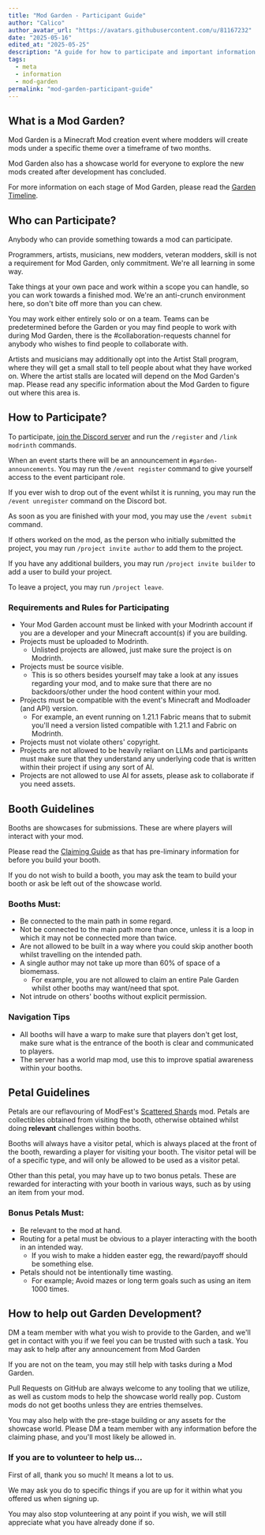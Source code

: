 ```yaml
---
title: "Mod Garden - Participant Guide"
author: "Calico"
author_avatar_url: "https://avatars.githubusercontent.com/u/81167232"
date: "2025-05-16"
edited_at: "2025-05-25"
description: "A guide for how to participate and important information for Mod Garden."
tags:
  - meta
  - information
  - mod-garden
permalink: "mod-garden-participant-guide"
---
```


<!--
LICENSE

Creative Commons Legal Code

CC0 1.0 Universal

    CREATIVE COMMONS CORPORATION IS NOT A LAW FIRM AND DOES NOT PROVIDE
    LEGAL SERVICES. DISTRIBUTION OF THIS DOCUMENT DOES NOT CREATE AN
    ATTORNEY-CLIENT RELATIONSHIP. CREATIVE COMMONS PROVIDES THIS
    INFORMATION ON AN "AS-IS" BASIS. CREATIVE COMMONS MAKES NO WARRANTIES
    REGARDING THE USE OF THIS DOCUMENT OR THE INFORMATION OR WORKS
    PROVIDED HEREUNDER, AND DISCLAIMS LIABILITY FOR DAMAGES RESULTING FROM
    THE USE OF THIS DOCUMENT OR THE INFORMATION OR WORKS PROVIDED
    HEREUNDER.

Statement of Purpose

The laws of most jurisdictions throughout the world automatically confer
exclusive Copyright and Related Rights (defined below) upon the creator
and subsequent owner(s) (each and all, an "owner") of an original work of
authorship and/or a database (each, a "Work").

Certain owners wish to permanently relinquish those rights to a Work for
the purpose of contributing to a commons of creative, cultural and
scientific works ("Commons") that the public can reliably and without fear
of later claims of infringement build upon, modify, incorporate in other
works, reuse and redistribute as freely as possible in any form whatsoever
and for any purposes, including without limitation commercial purposes.
These owners may contribute to the Commons to promote the ideal of a free
culture and the further production of creative, cultural and scientific
works, or to gain reputation or greater distribution for their Work in
part through the use and efforts of others.

For these and/or other purposes and motivations, and without any
expectation of additional consideration or compensation, the person
associating CC0 with a Work (the "Affirmer"), to the extent that he or she
is an owner of Copyright and Related Rights in the Work, voluntarily
elects to apply CC0 to the Work and publicly distribute the Work under its
terms, with knowledge of his or her Copyright and Related Rights in the
Work and the meaning and intended legal effect of CC0 on those rights.

1. Copyright and Related Rights. A Work made available under CC0 may be
protected by copyright and related or neighboring rights ("Copyright and
Related Rights"). Copyright and Related Rights include, but are not
limited to, the following:

  i. the right to reproduce, adapt, distribute, perform, display,
     communicate, and translate a Work;
 ii. moral rights retained by the original author(s) and/or performer(s);
iii. publicity and privacy rights pertaining to a person's image or
     likeness depicted in a Work;
 iv. rights protecting against unfair competition in regards to a Work,
     subject to the limitations in paragraph 4(a), below;
  v. rights protecting the extraction, dissemination, use and reuse of data
     in a Work;
 vi. database rights (such as those arising under Directive 96/9/EC of the
     European Parliament and of the Council of 11 March 1996 on the legal
     protection of databases, and under any national implementation
     thereof, including any amended or successor version of such
     directive); and
vii. other similar, equivalent or corresponding rights throughout the
     world based on applicable law or treaty, and any national
     implementations thereof.

2. Waiver. To the greatest extent permitted by, but not in contravention
of, applicable law, Affirmer hereby overtly, fully, permanently,
irrevocably and unconditionally waives, abandons, and surrenders all of
Affirmer's Copyright and Related Rights and associated claims and causes
of action, whether now known or unknown (including existing as well as
future claims and causes of action), in the Work (i) in all territories
worldwide, (ii) for the maximum duration provided by applicable law or
treaty (including future time extensions), (iii) in any current or future
medium and for any number of copies, and (iv) for any purpose whatsoever,
including without limitation commercial, advertising or promotional
purposes (the "Waiver"). Affirmer makes the Waiver for the benefit of each
member of the public at large and to the detriment of Affirmer's heirs and
successors, fully intending that such Waiver shall not be subject to
revocation, rescission, cancellation, termination, or any other legal or
equitable action to disrupt the quiet enjoyment of the Work by the public
as contemplated by Affirmer's express Statement of Purpose.

3. Public License Fallback. Should any part of the Waiver for any reason
be judged legally invalid or ineffective under applicable law, then the
Waiver shall be preserved to the maximum extent permitted taking into
account Affirmer's express Statement of Purpose. In addition, to the
extent the Waiver is so judged Affirmer hereby grants to each affected
person a royalty-free, non transferable, non sublicensable, non exclusive,
irrevocable and unconditional license to exercise Affirmer's Copyright and
Related Rights in the Work (i) in all territories worldwide, (ii) for the
maximum duration provided by applicable law or treaty (including future
time extensions), (iii) in any current or future medium and for any number
of copies, and (iv) for any purpose whatsoever, including without
limitation commercial, advertising or promotional purposes (the
"License"). The License shall be deemed effective as of the date CC0 was
applied by Affirmer to the Work. Should any part of the License for any
reason be judged legally invalid or ineffective under applicable law, such
partial invalidity or ineffectiveness shall not invalidate the remainder
of the License, and in such case Affirmer hereby affirms that he or she
will not (i) exercise any of his or her remaining Copyright and Related
Rights in the Work or (ii) assert any associated claims and causes of
action with respect to the Work, in either case contrary to Affirmer's
express Statement of Purpose.

4. Limitations and Disclaimers.

 a. No trademark or patent rights held by Affirmer are waived, abandoned,
    surrendered, licensed or otherwise affected by this document.
 b. Affirmer offers the Work as-is and makes no representations or
    warranties of any kind concerning the Work, express, implied,
    statutory or otherwise, including without limitation warranties of
    title, merchantability, fitness for a particular purpose, non
    infringement, or the absence of latent or other defects, accuracy, or
    the present or absence of errors, whether or not discoverable, all to
    the greatest extent permissible under applicable law.
 c. Affirmer disclaims responsibility for clearing rights of other persons
    that may apply to the Work or any use thereof, including without
    limitation any person's Copyright and Related Rights in the Work.
    Further, Affirmer disclaims responsibility for obtaining any necessary
    consents, permissions or other rights required for any use of the
    Work.
 d. Affirmer understands and acknowledges that Creative Commons is not a
    party to this document and has no duty or obligation with respect to
    this CC0 or use of the Work.
-->

## What is a Mod Garden?
Mod Garden is a Minecraft Mod creation event where modders will create mods under a specific theme over a timeframe of two months.

Mod Garden also has a showcase world for everyone to explore the new mods created after development has concluded.

For more information on each stage of Mod Garden, please read the [Garden Timeline](/blog/mod-garden-timeline).

## Who can Participate?
Anybody who can provide something towards a mod can participate.

Programmers, artists, musicians, new modders, veteran modders, skill is not a requirement for Mod Garden, only commitment. We're all learning in some way.

Take things at your own pace and work within a scope you can handle, so you can work towards a finished mod. We're an anti-crunch environment here, so don't bite off more than you can chew.

You may work either entirely solo or on a team. Teams can be predetermined before the Garden or you may find people to work with during Mod Garden, there is the #collaboration-requests channel for anybody who wishes to find people to collaborate with.

Artists and musicians may additionally opt into the Artist Stall program, where they will get a small stall to tell people about what they have worked on. Where the artist stalls are located will depend on the Mod Garden's map. Please read any specific information about the Mod Garden to figure out where this area is.

## How to Participate?
To participate, [join the Discord server](https://discord.modgarden.net) and run the `/register` and `/link modrinth` commands.

When an event starts there will be an announcement in `#garden-announcements`. You may run the `/event register` command to give yourself access to the event participant role.

If you ever wish to drop out of the event whilst it is running, you may run the `/event unregister` command on the Discord bot.

As soon as you are finished with your mod, you may use the `/event submit` command.

If others worked on the mod, as the person who initially submitted the project, you may run `/project invite author` to add them to the project.

If you have any additional builders, you may run `/project invite builder` to add a user to build your project.

To leave a project, you may run `/project leave`.

### Requirements and Rules for Participating
- Your Mod Garden account must be linked with your Modrinth account if you are a developer and your Minecraft account(s) if you are building.
- Projects must be uploaded to Modrinth.
    - Unlisted projects are allowed, just make sure the project is on Modrinth.
- Projects must be source visible.
    - This is so others besides yourself may take a look at any issues regarding your mod, and to make sure that there are no backdoors/other under the hood content within your mod.
- Projects must be compatible with the event's Minecraft and Modloader (and API) version.
  - For example, an event running on 1.21.1 Fabric means that to submit you'll need a version listed compatible with 1.21.1 and Fabric on Modrinth.
- Projects must not violate others' copyright.
- Projects are not allowed to be heavily reliant on LLMs and participants must make sure that they understand any underlying code that is written within their project if using any sort of AI.
- Projects are not allowed to use AI for assets, please ask to collaborate if you need assets.

## Booth Guidelines
Booths are showcases for submissions. These are where players will interact with your mod.

Please read the [Claiming Guide](/blog/claiming-guide) as that has pre-liminary information for before you build your booth. 

If you do not wish to build a booth, you may ask the team to build your booth or ask be left out of the showcase world.

### Booths Must:
- Be connected to the main path in some regard.
- Not be connected to the main path more than once, unless it is a loop in which it may not be connected more than twice.
- Are not allowed to be built in a way where you could skip another booth whilst travelling on the intended path.
- A single author may not take up more than 60% of space of a biomemass.
  - For example, you are not allowed to claim an entire Pale Garden whilst other booths may want/need that spot.
- Not intrude on others' booths without explicit permission.

### Navigation Tips
- All booths will have a warp to make sure that players don't get lost, make sure what is the entrance of the booth is clear and communicated to players.
- The server has a world map mod, use this to improve spatial awareness within your booths.

## Petal Guidelines
Petals are our reflavouring of ModFest's [Scattered Shards](https://modrinth.com/mod/scattered-shards) mod. Petals are collectibles obtained from visiting the booth, otherwise obtained whilst doing **relevant** challenges within booths.

Booths will always have a visitor petal, which is always placed at the front of the booth, rewarding a player for visiting your booth. The visitor petal will be of a specific type, and will only be allowed to be used as a visitor petal.

Other than this petal, you may have up to two bonus petals. These are rewarded for interacting with your booth in various ways, such as by using an item from your mod.

### Bonus Petals Must:
- Be relevant to the mod at hand.
- Routing for a petal must be obvious to a player interacting with the booth in an intended way.
    - If you wish to make a hidden easter egg, the reward/payoff should be something else.
- Petals should not be intentionally time wasting. 
    - For example; Avoid mazes or long term goals such as using an item 1000 times.

## How to help out Garden Development?

DM a team member with what you wish to provide to the Garden, and we'll get in contact with you if we feel you can be trusted with such a task.
You may ask to help after any announcement from Mod Garden

If you are not on the team, you may still help with tasks during a Mod Garden.

Pull Requests on GitHub are always welcome to any tooling that we utilize, as well as custom mods to help the showcase world really pop. Custom mods do not get booths unless they are entries themselves.

You may also help with the pre-stage building or any assets for the showcase world. Please DM a team member with any information before the claiming phase, and you'll most likely be allowed in.

### If you are to volunteer to help us...
First of all, thank you so much! It means a lot to us.

We may ask you do to specific things if you are up for it within what you offered us when signing up.

You may also stop volunteering at any point if you wish, we will still appreciate what you have already done if so.
